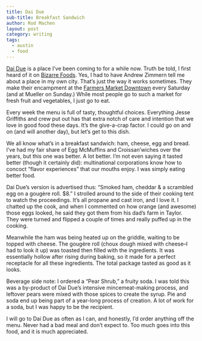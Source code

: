 ```yaml
---
title: Dai Due
sub-title: Breakfast Sandwich
author: Rod Machen
layout: post
category: writing
tags:
  - austin
  - food
---
```

<a href="http://daidueaustin.net/" target="_blank">Dai Due</a> is a place I&#8217;ve been coming to for a while now. Truth be told, I first heard of it on <a href="http://www.travelchannel.com/tv-shows/bizarre-foods" target="_blank">Bizarre Foods</a>. Yes, I had to have Andrew Zimmern tell me about a place in my own city. That&#8217;s just the way it works sometimes. They make their encampment at the <a href="http://www.sfcfarmersmarket.org/markets/sfc-farmers-market-downtown" target="_blank">Farmers Market Downtown</a> every Saturday (and at Mueller on Sunday.) While most people go to such a market for fresh fruit and vegetables, I just go to eat.

<!-- <img class="alignright size-full wp-image-220" alt="DaiDueLogo" src="http://words.rodmachen.com/wp-content/uploads/2014/01/DaiDueLogo.jpg" width="303" height="312" /> -->Every week the menu is full of tasty, thoughtful choices. Everything Jesse Griffiths and crew put out has that extra notch of care and intention that we love in good food these days. It&#8217;s the give-a-crap factor. I could go on and on (and will another day), but let&#8217;s get to this dish.

We all know what&#8217;s in a breakfast sandwich: ham, cheese, egg and bread. I&#8217;ve had my fair share of Egg McMuffins and Croissan&#8217;wiches over the years, but this one was better. A lot better. I&#8217;m not even saying it tasted better (though it certainly did): multinational corporations know how to concoct &#8220;flavor experiences&#8221; that our mouths enjoy. I was simply eating better food.<!--more-->

Dai Due&#8217;s version is advertised thus: &#8220;Smoked ham, cheddar & a scrambled egg on a gougère roll. $8.&#8221; I strolled around to the side of their cooking tent to watch the proceedings. It&#8217;s all propane and cast iron, and I love it. I chatted up the cook, and when I commented on how orange (and awesome) those eggs looked, he said they got them from his dad&#8217;s farm in Taylor. They were turned and flipped a couple of times and really puffed up in the cooking.

<!-- <img class="alignright  wp-image-222" alt="Due Due eggs" src="http://words.rodmachen.com/wp-content/uploads/2014/01/Due-Due-eggs.jpg" width="720" height="540" /> -->Meanwhile the ham was being heated up on the griddle, waiting to be topped with cheese. The gougère roll (choux dough mixed with cheese–I had to look it up) was toasted then filled with the ingredients. It was essentially hollow after rising during baking, so it made for a perfect receptacle for all these ingredients. The total package tasted as good as it looks.

Beverage side note: I ordered a &#8220;Pear Shrub,&#8221; a fruity soda. I was told this was a by-product of Dai Due&#8217;s intensive mincemeat-making process, and leftover pears were mixed with those spices to create the syrup. Pie and soda end up being part of a year-long process of creation. A lot of work for a soda, but I was happy to be the recipient.

I will go to Dai Due as often as I can, and honestly, I&#8217;d order anything off the menu. Never had a bad meal and don&#8217;t expect to. Too much goes into this food, and it is much appreciated.<!-- <img class="alignright  wp-image-221" alt="Due Due bk sand" src="http://words.rodmachen.com/wp-content/uploads/2014/01/Due-Due-bk-sand.jpg" width="720" height="540" /> -->